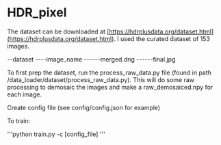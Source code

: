 # HDR_pixel

The dataset can be downloaded at [https://hdrplusdata.org/dataset.html](https://hdrplusdata.org/dataset.html). I used the curated dataset of 153 images.

--dataset
----image_name
------merged.dng
------final.jpg

To first prep the dataset, run the process_raw_data.py file (found in path /data_loader/dataset/process_raw_data.py). This will do some raw processing to demosaic the images and make a raw_demosaiced.npy for each image. 


Create config file (see config/config.json for example)

To train:

'''python train.py -c [config_file] '''
